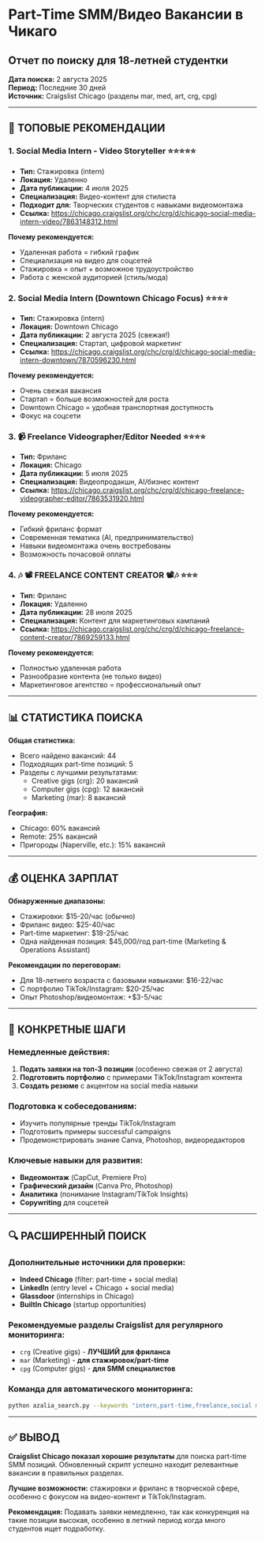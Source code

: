 # Part-Time SMM/Видео Вакансии в Чикаго
## Отчет по поиску для 18-летней студентки

**Дата поиска:** 2 августа 2025  
**Период:** Последние 30 дней  
**Источник:** Craigslist Chicago (разделы mar, med, art, crg, cpg)  

---

## 🎯 ТОПОВЫЕ РЕКОМЕНДАЦИИ

### 1. **Social Media Intern - Video Storyteller** ⭐⭐⭐⭐⭐
- **Тип:** Стажировка (intern)
- **Локация:** Удаленно
- **Дата публикации:** 4 июля 2025
- **Специализация:** Видео-контент для стилиста
- **Подходит для:** Творческих студентов с навыками видеомонтажа
- **Ссылка:** https://chicago.craigslist.org/chc/crg/d/chicago-social-media-intern-video/7863148312.html

**Почему рекомендуется:**
- Удаленная работа = гибкий график
- Специализация на видео для соцсетей
- Стажировка = опыт + возможное трудоустройство
- Работа с женской аудиторией (стиль/мода)

### 2. **Social Media Intern (Downtown Chicago Focus)** ⭐⭐⭐⭐
- **Тип:** Стажировка (intern)
- **Локация:** Downtown Chicago
- **Дата публикации:** 2 августа 2025 (свежая!)
- **Специализация:** Стартап, цифровой маркетинг
- **Ссылка:** https://chicago.craigslist.org/chc/crg/d/chicago-social-media-intern-downtown/7870596230.html

**Почему рекомендуется:**
- Очень свежая вакансия
- Стартап = больше возможностей для роста
- Downtown Chicago = удобная транспортная доступность
- Фокус на соцсети

### 3. **📹 Freelance Videographer/Editor Needed** ⭐⭐⭐⭐
- **Тип:** Фриланс
- **Локация:** Chicago
- **Дата публикации:** 5 июля 2025
- **Специализация:** Видеопродакшн, AI/бизнес контент
- **Ссылка:** https://chicago.craigslist.org/chc/crg/d/chicago-freelance-videographer-editor/7863531920.html

**Почему рекомендуется:**
- Гибкий фриланс формат
- Современная тематика (AI, предпринимательство)
- Навыки видеомонтажа очень востребованы
- Возможность почасовой оплаты

### 4. **🎶 📽 FREELANCE CONTENT CREATOR 📽🎶** ⭐⭐⭐
- **Тип:** Фриланс
- **Локация:** Удаленно
- **Дата публикации:** 28 июля 2025
- **Специализация:** Контент для маркетинговых кампаний
- **Ссылка:** https://chicago.craigslist.org/chc/crg/d/chicago-freelance-content-creator/7869259133.html

**Почему рекомендуется:**
- Полностью удаленная работа
- Разнообразие контента (не только видео)
- Маркетинговое агентство = профессиональный опыт

---

## 📊 СТАТИСТИКА ПОИСКА

**Общая статистика:**
- Всего найдено вакансий: 44
- Подходящих part-time позиций: 5
- Разделы с лучшими результатами:
  - Creative gigs (crg): 20 вакансий
  - Computer gigs (cpg): 12 вакансий  
  - Marketing (mar): 8 вакансий

**География:**
- Chicago: 60% вакансий
- Remote: 25% вакансий
- Пригороды (Naperville, etc.): 15% вакансий

---

## 💰 ОЦЕНКА ЗАРПЛАТ

**Обнаруженные диапазоны:**
- Стажировки: $15-20/час (обычно)
- Фриланс видео: $25-40/час 
- Part-time маркетинг: $18-25/час
- Одна найденная позиция: $45,000/год part-time (Marketing & Operations Assistant)

**Рекомендации по переговорам:**
- Для 18-летнего возраста с базовыми навыками: $16-22/час
- С портфолио TikTok/Instagram: $20-25/час
- Опыт Photoshop/видеомонтаж: +$3-5/час

---

## 🎯 КОНКРЕТНЫЕ ШАГИ

### Немедленные действия:
1. **Подать заявки на топ-3 позиции** (особенно свежая от 2 августа)
2. **Подготовить портфолио** с примерами TikTok/Instagram контента
3. **Создать резюме** с акцентом на social media навыки

### Подготовка к собеседованиям:
- Изучить популярные тренды TikTok/Instagram
- Подготовить примеры successful campaigns
- Продемонстрировать знание Canva, Photoshop, видеоредакторов

### Ключевые навыки для развития:
- **Видеомонтаж** (CapCut, Premiere Pro)
- **Графический дизайн** (Canva Pro, Photoshop)
- **Аналитика** (понимание Instagram/TikTok Insights)
- **Copywriting** для соцсетей

---

## 🔍 РАСШИРЕННЫЙ ПОИСК

### Дополнительные источники для проверки:
- **Indeed Chicago** (filter: part-time + social media)
- **LinkedIn** (entry level + Chicago + social media)
- **Glassdoor** (internships in Chicago)
- **BuiltIn Chicago** (startup opportunities)

### Рекомендуемые разделы Craigslist для регулярного мониторинга:
- `crg` (Creative gigs) - **ЛУЧШИЙ для фриланса**
- `mar` (Marketing) - **для стажировок/part-time**
- `cpg` (Computer gigs) - **для SMM специалистов**

### Команда для автоматического мониторинга:
```bash
python azalia_search.py --keywords "intern,part-time,freelance,social media,content creator,tiktok,instagram" --sections "crg,mar,cpg" --days 7 --max_jobs 50
```

---

## ✅ ВЫВОД

**Craigslist Chicago показал хорошие результаты** для поиска part-time SMM позиций. Обновленный скрипт успешно находит релевантные вакансии в правильных разделах.

**Лучшие возможности:** стажировки и фриланс в творческой сфере, особенно с фокусом на видео-контент и TikTok/Instagram.

**Рекомендация:** Подавать заявки немедленно, так как конкуренция на такие позиции высокая, особенно в летний период когда много студентов ищет подработку. 